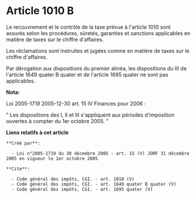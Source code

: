 # Article 1010 B

Le recouvrement et le contrôle de la taxe prévue à l'article 1010 sont assurés selon les procédures, sûretés, garanties et
sanctions applicables en matière de taxes sur le chiffre d'affaires. 

Les réclamations sont instruites et jugées comme en matière de taxes sur le chiffre d'affaires. 

Par dérogation aux dispositions du premier alinéa, les dispositions du III de l'article 1649 quater B quater et de l'article
1695 quater ne sont pas applicables.

**Nota:**

Loi 2005-1719 2005-12-30 art. 15 IV Finances pour 2006 : 

" Les dispositions des I, II et III s'appliquent aux périodes d'imposition ouvertes à compter du 1er octobre 2005. "

**Liens relatifs à cet article**

	**Créé par**:

	  - Loi n°2005-1719 du 30 décembre 2005 - art. 15 (V) JORF 31 décembre 2005 en vigueur le 1er octobre 2005

	**Cite**:

	  - Code général des impôts, CGI. - art. 1010 (V)
	  - Code général des impôts, CGI. - art. 1649 quater B quater (V)
	  - Code général des impôts, CGI. - art. 1695 quater (V)
